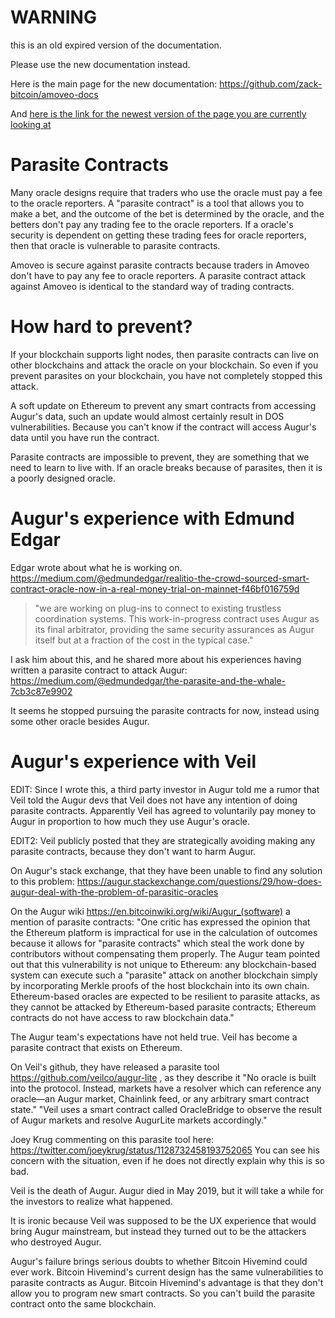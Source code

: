 WARNING
========

this is an old expired version of the documentation.

Please use the new documentation instead. 

Here is the main page for the new documentation: https://github.com/zack-bitcoin/amoveo-docs 

And [here is the link for the newest version of the page you are currently looking at](https://github.com/zack-bitcoin/amoveo-docs/blob/master//other_blockchains/parasite_contracts.md)

Parasite Contracts
=======

Many oracle designs require that traders who use the oracle must pay a fee to the oracle reporters.
A "parasite contract" is a tool that allows you to make a bet, and the outcome of the bet is determined by the oracle, and the betters don't pay any trading fee to the oracle reporters.
If a oracle's security is dependent on getting these trading fees for oracle reporters, then that oracle is vulnerable to parasite contracts.

Amoveo is secure against parasite contracts because traders in Amoveo don't have to pay any fee to oracle reporters. A parasite contract attack against Amoveo is identical to the standard way of trading contracts.

How hard to prevent?
======

If your blockchain supports light nodes, then parasite contracts can live on other blockchains and attack the oracle on your blockchain. So even if you prevent parasites on your blockchain, you have not completely stopped this attack.

A soft update on Ethereum to prevent any smart contracts from accessing Augur's data, such an update would almost certainly result in DOS vulnerabilities. Because you can't know if the contract will access Augur's data until you have run the contract.

Parasite contracts are impossible to prevent, they are something that we need to learn to live with.
If an oracle breaks because of parasites, then it is a poorly designed oracle.


Augur's experience with Edmund Edgar
========

Edgar wrote about what he is working on.
https://medium.com/@edmundedgar/realitio-the-crowd-sourced-smart-contract-oracle-now-in-a-real-money-trial-on-mainnet-f46bf016759d
> "we are working on plug-ins to connect to existing trustless coordination systems. This work-in-progress contract uses Augur as its final arbitrator, providing the same security assurances as Augur itself but at a fraction of the cost in the typical case."

I ask him about this, and he shared more about his experiences having written a parasite contract to attack Augur: https://medium.com/@edmundedgar/the-parasite-and-the-whale-7cb3c87e9902

It seems he stopped pursuing the parasite contracts for now, instead using some other oracle besides Augur.

Augur's experience with Veil
======

EDIT:  Since I wrote this, a third party investor in Augur told me a rumor that Veil told the Augur devs that Veil does not have any intention of doing parasite contracts. Apparently Veil has agreed to voluntarily pay money to Augur in proportion to how much they use Augur's oracle.

EDIT2: Veil publicly posted that they are strategically avoiding making any parasite contracts, because they don't want to harm Augur.


On Augur's stack exchange, that they have been unable to find any solution to this problem: https://augur.stackexchange.com/questions/29/how-does-augur-deal-with-the-problem-of-parasitic-oracles

On the Augur wiki https://en.bitcoinwiki.org/wiki/Augur_(software) a mention of parasite contracts:
"One critic has expressed the opinion that the Ethereum platform is impractical for use in the calculation of outcomes because it allows for "parasite contracts" which steal the work done by contributors without compensating them properly. The Augur team pointed out that this vulnerability is not unique to Ethereum: any blockchain-based system can execute such a "parasite" attack on another blockchain simply by incorporating Merkle proofs of the host blockchain into its own chain. Ethereum-based oracles are expected to be resilient to parasite attacks, as they cannot be attacked by Ethereum-based parasite contracts; Ethereum contracts do not have access to raw blockchain data."

The Augur team's expectations have not held true. Veil has become a parasite contract that exists on Ethereum.

On Veil's github, they have released a parasite tool https://github.com/veilco/augur-lite , as they describe it "No oracle is built into the protocol. Instead, markets have a resolver which can reference any oracle—an Augur market, Chainlink feed, or any arbitrary smart contract state."
"Veil uses a smart contract called OracleBridge to observe the result of Augur markets and resolve AugurLite markets accordingly."

Joey Krug commenting on this parasite tool here: https://twitter.com/joeykrug/status/1128732458193752065
You can see his concern with the situation, even if he does not directly explain why this is so bad.


Veil is the death of Augur.
Augur died in May 2019, but it will take a while for the investors to realize what happened.

It is ironic because Veil was supposed to be the UX experience that would bring Augur mainstream, but instead they turned out to be the attackers who destroyed Augur.

Augur's failure brings serious doubts to whether Bitcoin Hivemind could ever work. Bitcoin Hivemind's current design has the same vulnerabilities to parasite contracts as Augur.
Bitcoin Hivemind's advantage is that they don't allow you to program new smart contracts. So you can't build the parasite contract onto the same blockchain.
